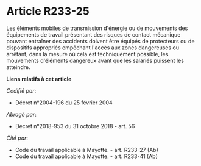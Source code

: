 # Article R233-25

Les éléments mobiles de transmission d'énergie ou de mouvements des équipements de travail présentant des risques de contact
mécanique pouvant entraîner des accidents doivent être équipés de protecteurs ou de dispositifs appropriés empêchant l'accès
aux zones dangereuses ou arrêtant, dans la mesure où cela est techniquement possible, les mouvements d'éléments dangereux
avant que les salariés puissent les atteindre.

**Liens relatifs à cet article**

_Codifié par_:

  - Décret n°2004-196 du 25 février 2004

_Abrogé par_:

  - Décret n°2018-953 du 31 octobre 2018 - art. 56

_Cité par_:

  - Code du travail applicable à Mayotte. - art. R233-27 (Ab)
  - Code du travail applicable à Mayotte. - art. R233-41 (Ab)
